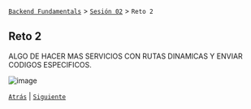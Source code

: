 [`Backend Fundamentals`](../../README.md) > [`Sesión 02`](../README.md) > `Reto 2`
	
## Reto 2

<!-- 1. Ahora crea los controladores para las mascotas con una estructura CRUD similar a la anterior. Para esto dentro del archivo `controllers/mascotas.js`, define las funciones:

- `crearMascota` en donde se crea una instancia de `Mascota` y se devuelve como respuesta.
- `obtenerMascotas` que simula al menos 2 instancias de `Mascota` y las regresa como respuesta.
- `modificarMascota` que simula un usuario y luego lo modifica según la petición.
- `eliminarMascota` que regresa un código de éxito simulando la eliminación de un usuario. -->

ALGO DE HACER MAS SERVICIOS CON RUTAS DINAMICAS Y ENVIAR CODIGOS ESPECIFICOS.


<!-- > **NOTA 💡**
> Observemos que `obtenerMascotas` nos regresa *todas* las mascotas, ¿cómo modificarías esta función para que regrese sólo una? ¿necesitarías información adicional en la request?


 -->


![image](https://antonioperez.pro/wp-content/uploads/2017/12/crud-rails-1.png)

[`Atrás`](../Ejemplo-02) | [`Siguiente`](../Ejemplo-03)
